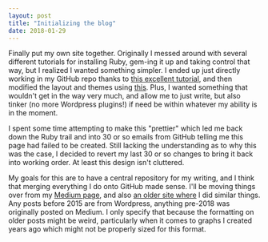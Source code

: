 ```yaml
---
layout: post
title: "Initializing the blog"
date: 2018-01-29
---
```


Finally put my own site together. Originally I messed around with several different tutorials for installing Ruby, gem-ing it up and taking control that way, but I realized I wanted something simpler. I ended up just directly working in my GitHub repo thanks to [this  excellent tutorial](http://jmcglone.com/guides/github-pages/), and then modified the layout and themes using [this](https://github.com/mojombo/mojombo.github.io). Plus, I wanted something that wouldn't get in the way very much, and allow me to just write, but also tinker (no more Wordpress plugins!) if need be within whatever my ability is in the moment.

I spent some time attempting to make this "prettier" which led me back down the Ruby trail and into 30 or so emails from GitHub telling me this page had failed to be created. Still lacking the understanding as to why this was the case, I decided to revert my last 30 or so changes to bring it back into working order. At least this design isn't cluttered.

My goals for this are to have a central repository for my writing, and I think that merging everything I do onto GitHub made sense. I'll be moving things over from my [Medium page](www.medium.com/@waldoch), and also [an older site where](www.btus.us) I did similar things. Any posts before 2015 are from Wordpress, anything pre-2018 was originally posted on Medium. I only specify that because the formatting on older posts might be weird, particularly when it comes to graphs I created years ago which might not be properly sized for this format.

